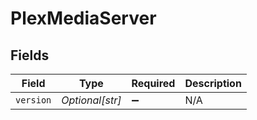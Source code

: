# PlexMediaServer


## Fields

| Field              | Type               | Required           | Description        |
| ------------------ | ------------------ | ------------------ | ------------------ |
| `version`          | *Optional[str]*    | :heavy_minus_sign: | N/A                |